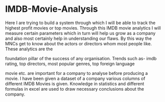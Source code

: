 # IMDB-Movie-Analysis
Here I are trying to build a system through which I will be able to
track the highest profit movies or top movies. Through this IMDB
movie analytics I will measure certain parameters which in turn will
help us grow as a company and also most certainly help in
understanding our flaws. By this way the MNCs get to know about
the actors or directors whom most people like. These analytics are the

foundation pillar of the success of any organisation. Trends such as-
imdb rating, top directors, most popular genres, top foreign language

movie etc. are important for a company to analyse before producing a
movie.
I have been given a dataset of a company various columns of different
IMDB Movies is given. Knowledge in statistics and different
formulas in excel are used to draw necessary conclusions about the
company.
